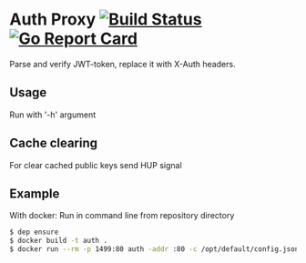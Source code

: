 # Auth Proxy [![Build Status](https://travis-ci.org/kodix/auth-proxy.svg?branch=master)](https://travis-ci.org/kodix/auth-proxy) [![Go Report Card](https://goreportcard.com/badge/github.com/kodix/auth-proxy)](https://goreportcard.com/report/github.com/kodix/auth-proxy)
Parse and verify JWT-token, replace it with X-Auth headers.

## Usage
Run with '-h' argument

## Cache clearing
For clear cached public keys send HUP signal

## Example
With docker: Run in command line from repository directory 
```bash
$ dep ensure
$ docker build -t auth .
$ docker run --rm -p 1499:80 auth -addr :80 -c /opt/default/config.json -v 3 -cap 100
```
